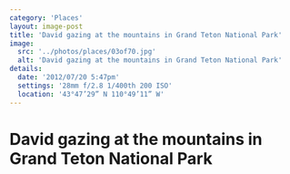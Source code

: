 ```yaml
---
category: 'Places'
layout: image-post
title: 'David gazing at the mountains in Grand Teton National Park'
image:
  src: '../photos/places/03of70.jpg'
  alt: 'David gazing at the mountains in Grand Teton National Park'
details:
  date: '2012/07/20 5:47pm'
  settings: '28mm f/2.8 1/400th 200 ISO'
  location: '43°47’29” N 110°49’11” W'
---
```

<h1 class="d-none">David gazing at the mountains in Grand Teton National Park</h1>